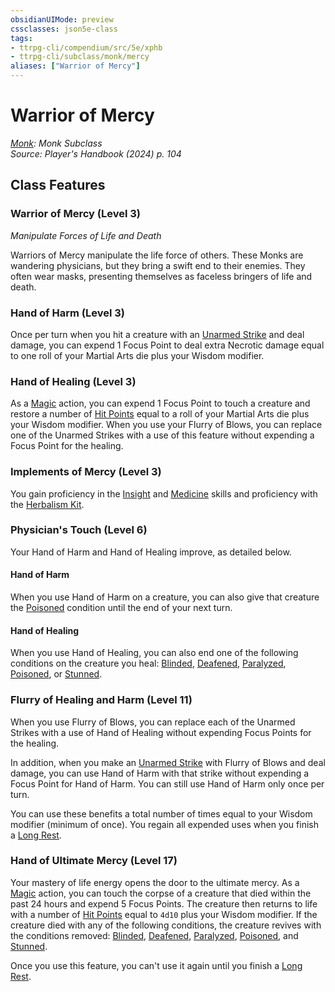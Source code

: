 ```yaml
---
obsidianUIMode: preview
cssclasses: json5e-class
tags:
- ttrpg-cli/compendium/src/5e/xphb
- ttrpg-cli/subclass/monk/mercy
aliases: ["Warrior of Mercy"]
---
```

# Warrior of Mercy
*[Monk](monk-xphb.md): Monk Subclass*  
*Source: Player's Handbook (2024) p. 104*  


## Class Features

### Warrior of Mercy (Level 3)

*Manipulate Forces of Life and Death*

Warriors of Mercy manipulate the life force of others. These Monks are wandering physicians, but they bring a swift end to their enemies. They often wear masks, presenting themselves as faceless bringers of life and death.

### Hand of Harm (Level 3)

Once per turn when you hit a creature with an [Unarmed Strike](unarmed-strike-xphb.md) and deal damage, you can expend 1 Focus Point to deal extra Necrotic damage equal to one roll of your Martial Arts die plus your Wisdom modifier.

### Hand of Healing (Level 3)

As a [Magic](actions.md#Magic) action, you can expend 1 Focus Point to touch a creature and restore a number of [Hit Points](hit-points-xphb.md) equal to a roll of your Martial Arts die plus your Wisdom modifier. When you use your Flurry of Blows, you can replace one of the Unarmed Strikes with a use of this feature without expending a Focus Point for the healing.

### Implements of Mercy (Level 3)

You gain proficiency in the [Insight](skills.md#Insight) and [Medicine](skills.md#Medicine) skills and proficiency with the [Herbalism Kit](herbalism-kit-xphb.md).

### Physician's Touch (Level 6)

Your Hand of Harm and Hand of Healing improve, as detailed below.

#### Hand of Harm

When you use Hand of Harm on a creature, you can also give that creature the [Poisoned](conditions.md#Poisoned) condition until the end of your next turn.

#### Hand of Healing

When you use Hand of Healing, you can also end one of the following conditions on the creature you heal: [Blinded](conditions.md#Blinded), [Deafened](conditions.md#Deafened), [Paralyzed](conditions.md#Paralyzed), [Poisoned](conditions.md#Poisoned), or [Stunned](conditions.md#Stunned).

### Flurry of Healing and Harm (Level 11)

When you use Flurry of Blows, you can replace each of the Unarmed Strikes with a use of Hand of Healing without expending Focus Points for the healing.

In addition, when you make an [Unarmed Strike](unarmed-strike-xphb.md) with Flurry of Blows and deal damage, you can use Hand of Harm with that strike without expending a Focus Point for Hand of Harm. You can still use Hand of Harm only once per turn.

You can use these benefits a total number of times equal to your Wisdom modifier (minimum of once). You regain all expended uses when you finish a [Long Rest](long-rest-xphb.md).

### Hand of Ultimate Mercy (Level 17)

Your mastery of life energy opens the door to the ultimate mercy. As a [Magic](actions.md#Magic) action, you can touch the corpse of a creature that died within the past 24 hours and expend 5 Focus Points. The creature then returns to life with a number of [Hit Points](hit-points-xphb.md) equal to `4d10` plus your Wisdom modifier. If the creature died with any of the following conditions, the creature revives with the conditions removed: [Blinded](conditions.md#Blinded), [Deafened](conditions.md#Deafened), [Paralyzed](conditions.md#Paralyzed), [Poisoned](conditions.md#Poisoned), and [Stunned](conditions.md#Stunned).

Once you use this feature, you can't use it again until you finish a [Long Rest](long-rest-xphb.md).